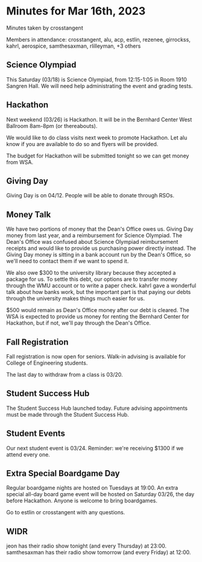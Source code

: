 # Minutes for Mar 16th, 2023

Minutes taken by crosstangent

Members in attendance: crosstangent, alu, acp, estlin, rezenee, girrockss, kahrl, aerospice, samthesaxman, rlilleyman, +3 others

## Science Olympiad

This Saturday (03/18) is Science Olympiad, from 12:15-1:05 in Room 1910 Sangren Hall. We will need help administrating the event and grading tests.

## Hackathon

Next weekend (03/26) is Hackathon. It will be in the Bernhard Center West Ballroom 8am-8pm (or thereabouts).

We would like to do class visits next week to promote Hackathon. Let alu know if you are available to do so and flyers will be provided.

The budget for Hackathon will be submitted tonight so we can get money from WSA.

## Giving Day

Giving Day is on 04/12. People will be able to donate through RSOs.

## Money Talk

We have two portions of money that the Dean's Office owes us. Giving Day money from last year, and a reimbursement for Science Olympiad. The Dean's Office was confused about Science Olympiad reimbursement receipts and would like to provide us purchasing power directly instead. The Giving Day money is sitting in a bank account run by the Dean's Office, so we'll need to contact them if we want to spend it.

We also owe $300 to the university library because they accepted a package for us. To settle this debt, our options are to transfer money through the WMU account or to write a paper check. kahrl gave a wonderful talk about how banks work, but the important part is that paying our debts through the university makes things much easier for us.

$500 would remain as Dean's Office money after our debt is cleared. The WSA is expected to provide us money for renting the Bernhard Center for Hackathon, but if not, we'll pay through the Dean's Office.

## Fall Registration

Fall registration is now open for seniors. Walk-in advising is available for College of Engineering students.

The last day to withdraw from a class is 03/20.

## Student Success Hub

The Student Success Hub launched today. Future advising appointments must be made through the Student Success Hub.

## Student Events

Our next student event is 03/24. Reminder: we're receiving $1300 if we attend every one.

## Extra Special Boardgame Day

Regular boardgame nights are hosted on Tuesdays at 19:00. An extra special all-day board game event will be hosted on Saturday 03/26, the day before Hackathon. Anyone is welcome to bring boardgames.

Go to estlin or crosstangent with any questions.

## WIDR

jeon has their radio show tonight (and every Thursday) at 23:00. samthesaxman has their radio show tomorrow (and every Friday) at 12:00.